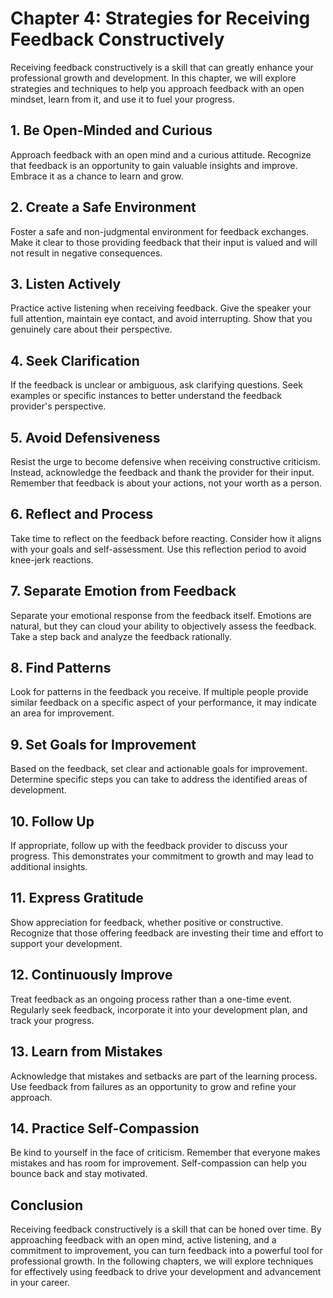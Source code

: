 Chapter 4: Strategies for Receiving Feedback Constructively
===========================================================

Receiving feedback constructively is a skill that can greatly enhance your professional growth and development. In this chapter, we will explore strategies and techniques to help you approach feedback with an open mindset, learn from it, and use it to fuel your progress.

**1. Be Open-Minded and Curious**
---------------------------------

Approach feedback with an open mind and a curious attitude. Recognize that feedback is an opportunity to gain valuable insights and improve. Embrace it as a chance to learn and grow.

**2. Create a Safe Environment**
--------------------------------

Foster a safe and non-judgmental environment for feedback exchanges. Make it clear to those providing feedback that their input is valued and will not result in negative consequences.

**3. Listen Actively**
----------------------

Practice active listening when receiving feedback. Give the speaker your full attention, maintain eye contact, and avoid interrupting. Show that you genuinely care about their perspective.

**4. Seek Clarification**
-------------------------

If the feedback is unclear or ambiguous, ask clarifying questions. Seek examples or specific instances to better understand the feedback provider's perspective.

**5. Avoid Defensiveness**
--------------------------

Resist the urge to become defensive when receiving constructive criticism. Instead, acknowledge the feedback and thank the provider for their input. Remember that feedback is about your actions, not your worth as a person.

**6. Reflect and Process**
--------------------------

Take time to reflect on the feedback before reacting. Consider how it aligns with your goals and self-assessment. Use this reflection period to avoid knee-jerk reactions.

**7. Separate Emotion from Feedback**
-------------------------------------

Separate your emotional response from the feedback itself. Emotions are natural, but they can cloud your ability to objectively assess the feedback. Take a step back and analyze the feedback rationally.

**8. Find Patterns**
--------------------

Look for patterns in the feedback you receive. If multiple people provide similar feedback on a specific aspect of your performance, it may indicate an area for improvement.

**9. Set Goals for Improvement**
--------------------------------

Based on the feedback, set clear and actionable goals for improvement. Determine specific steps you can take to address the identified areas of development.

**10. Follow Up**
-----------------

If appropriate, follow up with the feedback provider to discuss your progress. This demonstrates your commitment to growth and may lead to additional insights.

**11. Express Gratitude**
-------------------------

Show appreciation for feedback, whether positive or constructive. Recognize that those offering feedback are investing their time and effort to support your development.

**12. Continuously Improve**
----------------------------

Treat feedback as an ongoing process rather than a one-time event. Regularly seek feedback, incorporate it into your development plan, and track your progress.

**13. Learn from Mistakes**
---------------------------

Acknowledge that mistakes and setbacks are part of the learning process. Use feedback from failures as an opportunity to grow and refine your approach.

**14. Practice Self-Compassion**
--------------------------------

Be kind to yourself in the face of criticism. Remember that everyone makes mistakes and has room for improvement. Self-compassion can help you bounce back and stay motivated.

**Conclusion**
--------------

Receiving feedback constructively is a skill that can be honed over time. By approaching feedback with an open mind, active listening, and a commitment to improvement, you can turn feedback into a powerful tool for professional growth. In the following chapters, we will explore techniques for effectively using feedback to drive your development and advancement in your career.
